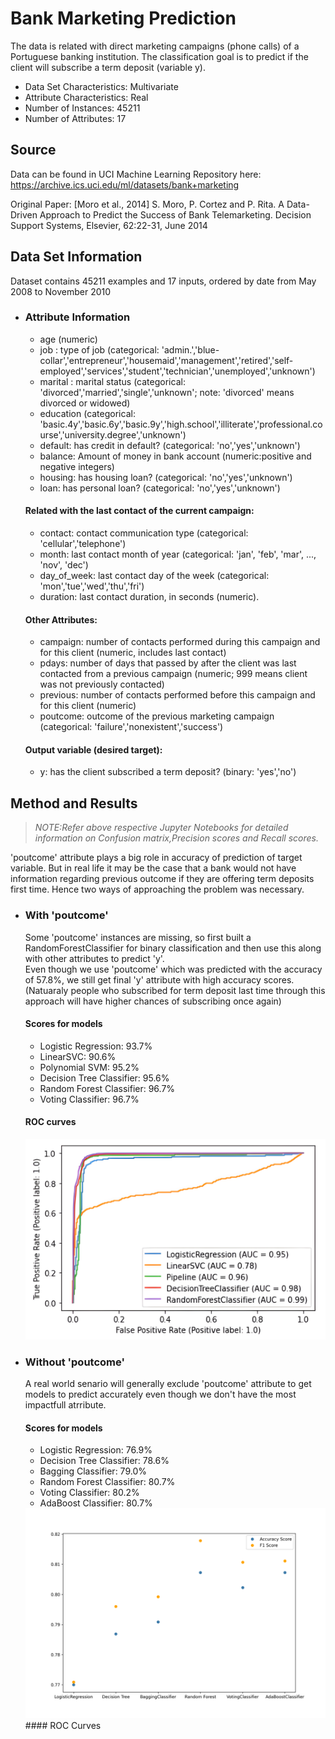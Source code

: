 
# Bank Marketing Prediction

The data is related with direct marketing campaigns (phone calls) of a Portuguese banking institution. The classification goal is to predict if the client will subscribe a term deposit (variable y).

- Data Set Characteristics: Multivariate
- Attribute Characteristics: Real
- Number of Instances: 45211
- Number of Attributes: 17

## Source
Data can be found in UCI Machine Learning Repository here: https://archive.ics.uci.edu/ml/datasets/bank+marketing

Original Paper: [Moro et al., 2014] S. Moro, P. Cortez and P. Rita. A Data-Driven Approach to Predict the Success of Bank Telemarketing. Decision Support Systems, Elsevier, 62:22-31, June 2014

## Data Set Information
Dataset contains 45211 examples and 17 inputs, ordered by date from May 2008 to November 2010
- ### Attribute Information
    - age (numeric)
    - job : type of job (categorical: 'admin.','blue-collar','entrepreneur','housemaid','management','retired','self-employed','services','student','technician','unemployed','unknown')
    - marital : marital status (categorical: 'divorced','married','single','unknown'; note: 'divorced' means divorced or widowed)
    - education (categorical: 'basic.4y','basic.6y','basic.9y','high.school','illiterate','professional.course','university.degree','unknown')
    - default: has credit in default? (categorical: 'no','yes','unknown')
    - balance: Amount of money in bank account (numeric:positive and negative integers)
    - housing: has housing loan? (categorical: 'no','yes','unknown')
    - loan: has personal loan? (categorical: 'no','yes','unknown')
    #### Related with the last contact of the current campaign:
    - contact: contact communication type (categorical: 'cellular','telephone')
    - month: last contact month of year (categorical: 'jan', 'feb', 'mar', ..., 'nov', 'dec')
    - day_of_week: last contact day of the week (categorical: 'mon','tue','wed','thu','fri')
    - duration: last contact duration, in seconds (numeric). 
    #### Other Attributes:
    - campaign: number of contacts performed during this campaign and for this client (numeric, includes last contact)
    - pdays: number of days that passed by after the client was last contacted from a previous campaign (numeric; 999 means client was not previously contacted)
    - previous: number of contacts performed before this campaign and for this client (numeric)
    - poutcome: outcome of the previous marketing campaign (categorical: 'failure','nonexistent','success') 
    #### Output variable (desired target):
    - y: has the client subscribed a term deposit? (binary: 'yes','no')

## Method and Results
> *_NOTE:Refer above respective Jupyter Notebooks for detailed information on Confusion matrix,Precision scores and Recall scores._*

'poutcome' attribute plays a big role in accuracy of prediction of target variable. But in real life it may be the case that a bank would not have information regarding previous outcome if they are offering term deposits first time. Hence two ways of approaching the problem was necessary. 
- ### With 'poutcome'
    Some 'poutcome' instances are missing, so first built a RandomForestClassifier for binary classification and then use this along with other attributes to predict 'y'.  
    Even though we use 'poutcome' which was predicted with the accuracy of 57.8%, we still get final 'y' attribute with high accuracy scores.(Natuaraly people who subscribed for term deposit last time through this approach will have higher chances of subscribing once again)
    #### Scores for models
    - Logistic Regression: 93.7%
    - LinearSVC: 90.6%
    - Polynomial SVM: 95.2%
    - Decision Tree Classifier: 95.6%
    - Random Forest Classifier: 96.7%
    - Voting Classifier: 96.7%
    #### ROC curves
    
    <img src="Images/ROC-with_poutcome.jpg" width=500>
- ### Without 'poutcome'
    A real world senario will generally exclude 'poutcome' attribute to get models to predict accurately even though we don't have the most impactfull atrribute.

    #### Scores for models
    - Logistic Regression: 76.9%
    - Decision Tree Classifier: 78.6%
    - Bagging Classifier: 79.0%
    - Random Forest Classifier: 80.7%
    - Voting Classifier: 80.2%
    - AdaBoost Classifier: 80.7%
    
    
    <img src="Images/ModelScores-without_poutcome.png" width=500>
    #### ROC Curves
    
    <img scr="Images/ROC-without_poutcome.jpg" width=500>

